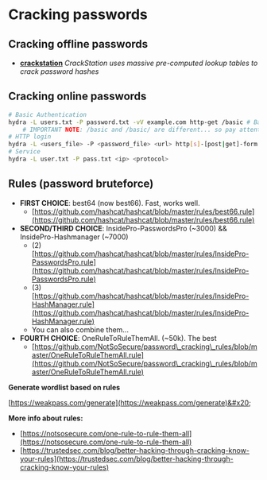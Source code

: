 # Cracking passwords

## Cracking offline passwords

* [**crackstation**](https://crackstation.net/) _CrackStation uses massive pre-computed lookup tables to crack password hashes_

## Cracking online passwords

```sh
# Basic Authentication 
hydra -L users.txt -P password.txt -vV example.com http-get /basic # Basic Authentication
    # IMPORTANT NOTE: /basic and /basic/ are different... so pay attention to set the correct path
# HTTP login
hydra -L <users_file> -P <password_file> <url> http[s]-[post|get]-form \ "index.php:param1=value1&param2=value2&user=^USER^&pwd=^PASS^&paramn=valn:[F|S]=messageshowed"
# Service
hydra -L user.txt -P pass.txt <ip> <protocol> 
```

## Rules (password bruteforce)

* **FIRST CHOICE**:  best64 (now best66).  Fast, works well.
  * [https://github.com/hashcat/hashcat/blob/master/rules/best66.rule](https://github.com/hashcat/hashcat/blob/master/rules/best66.rule)
* **SECOND/THIRD CHOICE**: InsidePro-PasswordsPro (\~3000) && InsidePro-Hashmanager (\~7000)
  * (2) [https://github.com/hashcat/hashcat/blob/master/rules/InsidePro-PasswordsPro.rule](https://github.com/hashcat/hashcat/blob/master/rules/InsidePro-PasswordsPro.rule)
  * (3) [https://github.com/hashcat/hashcat/blob/master/rules/InsidePro-HashManager.rule](https://github.com/hashcat/hashcat/blob/master/rules/InsidePro-HashManager.rule)
  * You can also combine them...
* **FOURTH CHOICE**: OneRuleToRuleThemAll. (\~50k). The best
  * [https://github.com/NotSoSecure/password\_cracking\_rules/blob/master/OneRuleToRuleThemAll.rule](https://github.com/NotSoSecure/password\_cracking\_rules/blob/master/OneRuleToRuleThemAll.rule)



**Generate wordlist based on rules**

[https://weakpass.com/generate](https://weakpass.com/generate)&#x20;



**More info about rules:**

* [https://notsosecure.com/one-rule-to-rule-them-all](https://notsosecure.com/one-rule-to-rule-them-all)
* [https://trustedsec.com/blog/better-hacking-through-cracking-know-your-rules](https://trustedsec.com/blog/better-hacking-through-cracking-know-your-rules)
